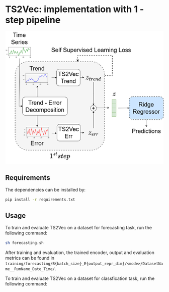 # TS2Vec: implementation with 1 - step pipeline

<p align="center">
  <img src="./images/ts2vec.png" alt="ts2vec" width="600" />
</p> 

## Requirements

The dependencies can be installed by:
```bash
pip install -r requirements.txt
```

## Usage

To train and evaluate TS2Vec on a dataset for forecasting task, run the following command:

```sh
sh forecasting.sh
```

After training and evaluation, the trained encoder, output and evaluation metrics can be found in `training/forecasting/B{batch_size}_E{output_repr_dim}/<mode>/DatasetName__RunName_Date_Time/`.

To train and evaluate TS2Vec on a dataset for classfication task, run the following command:


